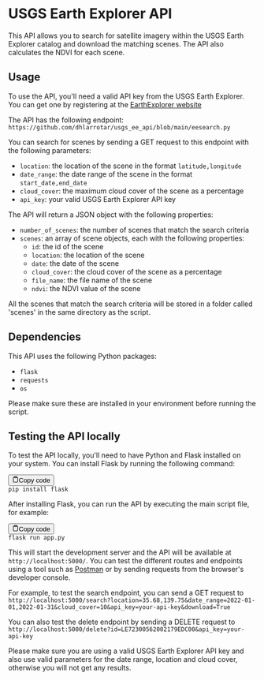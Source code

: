 <h1>USGS Earth Explorer API</h1><p>This API allows you to search for satellite imagery within the USGS Earth Explorer catalog and download the matching scenes. The API also calculates the NDVI for each scene.</p><h2>Usage</h2><p>To use the API, you'll need a valid API key from the USGS Earth Explorer. You can get one by registering at the <a href="https://ers.cr.usgs.gov/register/" target="_new">EarthExplorer website</a></p><p>The API has the following endpoint:
<code>https://github.com/dhlarrotar/usgs_ee_api/blob/main/eesearch.py</code></p><p>You can search for scenes by sending a GET request to this endpoint with the following parameters:</p><ul><li><code>location</code>: the location of the scene in the format <code>latitude,longitude</code></li><li><code>date_range</code>: the date range of the scene in the format <code>start_date,end_date</code></li><li><code>cloud_cover</code>: the maximum cloud cover of the scene as a percentage</li><li><code>api_key</code>: your valid USGS Earth Explorer API key</li></ul><p>The API will return a JSON object with the following properties:</p><ul><li><code>number_of_scenes</code>: the number of scenes that match the search criteria</li><li><code>scenes</code>: an array of scene objects, each with the following properties:<ul><li><code>id</code>: the id of the scene</li><li><code>location</code>: the location of the scene</li><li><code>date</code>: the date of the scene</li><li><code>cloud_cover</code>: the cloud cover of the scene as a percentage</li><li><code>file_name</code>: the file name of the scene</li><li><code>ndvi</code>: the NDVI value of the scene</li></ul></li></ul><p>All the scenes that match the search criteria will be stored in a folder called 'scenes' in the same directory as the script.</p><h2>Dependencies</h2><p>This API uses the following Python packages:</p><ul><li><code>flask</code></li><li><code>requests</code></li><li><code>os</code></li></ul><p>Please make sure these are installed in your environment before running the script.</p>
<div class="relative flex w-[calc(100%-50px)] md:flex-col lg:w-[calc(100%-115px)]"><div class="flex flex-grow flex-col gap-3"><div class="min-h-[20px] flex flex-col items-start gap-4 whitespace-pre-wrap"><h2>Testing the API locally</h2><p>To test the API locally, you'll need to have Python and Flask installed on your system.
You can install Flask by running the following command:</p><pre><div class="bg-black mb-4 rounded-md"><div class="flex items-center relative text-gray-200 bg-gray-800 px-4 py-2 text-xs font-sans"><button class="flex ml-auto gap-2"><svg stroke="currentColor" fill="none" stroke-width="2" viewBox="0 0 24 24" stroke-linecap="round" stroke-linejoin="round" class="h-4 w-4" height="1em" width="1em" xmlns="http://www.w3.org/2000/svg"><path d="M16 4h2a2 2 0 0 1 2 2v14a2 2 0 0 1-2 2H6a2 2 0 0 1-2-2V6a2 2 0 0 1 2-2h2"></path><rect x="8" y="2" width="8" height="4" rx="1" ry="1"></rect></svg>Copy code</button></div><div class="p-4 overflow-y-auto"><code class="!whitespace-pre-wrap hljs">pip install flask
</code></div></div></pre><p>After installing Flask, you can run the API by executing the main script file, for example:</p><pre><div class="bg-black mb-4 rounded-md"><div class="flex items-center relative text-gray-200 bg-gray-800 px-4 py-2 text-xs font-sans"><button class="flex ml-auto gap-2"><svg stroke="currentColor" fill="none" stroke-width="2" viewBox="0 0 24 24" stroke-linecap="round" stroke-linejoin="round" class="h-4 w-4" height="1em" width="1em" xmlns="http://www.w3.org/2000/svg"><path d="M16 4h2a2 2 0 0 1 2 2v14a2 2 0 0 1-2 2H6a2 2 0 0 1-2-2V6a2 2 0 0 1 2-2h2"></path><rect x="8" y="2" width="8" height="4" rx="1" ry="1"></rect></svg>Copy code</button></div><div class="p-4 overflow-y-auto"><code class="!whitespace-pre-wrap hljs">flask run app.py
</code></div></div></pre><p>This will start the development server and the API will be available at <code>http://localhost:5000/</code>. You can test the different routes and endpoints using a tool such as <a href="https://www.postman.com/" target="_new">Postman</a> or by sending requests from the browser's developer console.</p><p>For example, to test the search endpoint, you can send a GET request to <code>http://localhost:5000/search?location=35.68,139.75&amp;date_range=2022-01-01,2022-01-31&amp;cloud_cover=10&amp;api_key=your-api-key&amp;download=True</code></p><p>You can also test the delete endpoint by sending a DELETE request to <code>http://localhost:5000/delete?id=LE72300562002179EDC00&amp;api_key=your-api-key</code></p><p>Please make sure you are using a valid USGS Earth Explorer API key and also use valid parameters for the date range, location and cloud cover, otherwise you will not get any results.</p></div></div></div>
